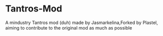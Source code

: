 # Tantros-Mod
A mindustry Tantros mod (duh) made by Jasmarkelina,Forked by Plastel, aiming to contribute to the original mod as much as possible

